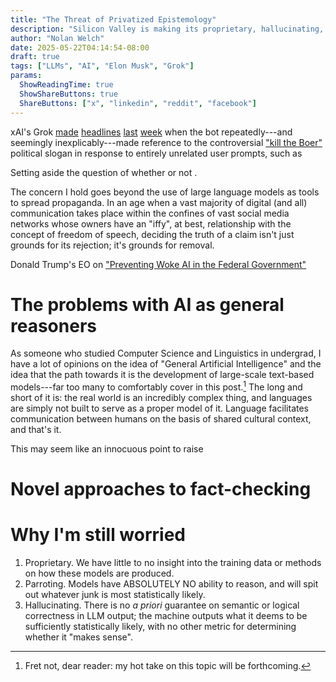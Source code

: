 ```yaml
---
title: "The Threat of Privatized Epistemology"
description: "Silicon Valley is making its proprietary, hallucinating, parroting homunculi the sole arbiters of truth. What could go wrong?"
author: "Nolan Welch"
date: 2025-05-22T04:14:54-08:00
draft: true
tags: ["LLMs", "AI", "Elon Musk", "Grok"]
params:
  ShowReadingTime: true
  ShowShareButtons: true
  ShareButtons: ["x", "linkedin", "reddit", "facebook"]
---
```


xAI's Grok [made](https://www.rollingstone.com/culture/culture-news/elon-musk-x-grok-white-genocide-holocaust-1235341267/) [headlines](https://www.readtpa.com/p/the-grok-white-genocide-incident) [last](https://www.cnn.com/2025/05/20/business/grok-genocide-ai-nightcap) [week](https://techcrunch.com/2025/05/14/grok-is-unpromptedly-telling-x-users-about-south-african-genocide/) when the bot repeatedly---and seemingly inexplicably---made reference to the controversial ["kill the Boer"](https://en.wikipedia.org/wiki/Dubul'_ibhunu) political slogan in response to entirely unrelated user prompts, such as

Setting aside the question of whether or not .

The concern I hold goes beyond the use of large language models as tools to spread propaganda. In an age when a vast majority of digital (and all) communication takes place within the confines of vast social media networks whose owners have an "iffy", at best, relationship with the concept of freedom of speech, deciding the truth of a claim isn't just grounds for its rejection; it's grounds for removal.

Donald Trump's EO on ["Preventing Woke AI in the Federal Government"](https://www.whitehouse.gov/presidential-actions/2025/07/preventing-woke-ai-in-the-federal-government/)

# The problems with AI as general reasoners

As someone who studied Computer Science and Linguistics in undergrad, I have a lot of opinions on the idea of "General Artificial Intelligence" and the idea that the path towards it is the development of large-scale text-based models---far too many to comfortably cover in this post.[^1] The long and short of it is: the real world is an incredibly complex thing, and languages are simply not built to serve as a proper model of it. Language facilitates communication between humans on the basis of shared cultural context, and that's it.

This may seem like an innocuous point to raise

# Novel approaches to fact-checking

# Why I'm still worried

1. Proprietary. We have little to no insight into the training data or methods on how these models are produced.
2. Parroting. Models have ABSOLUTELY NO ability to reason, and will spit out whatever junk is most statistically likely.
3. Hallucinating. There is no _a priori_ guarantee on semantic or logical correctness in LLM output; the machine outputs what it deems to be sufficiently statistically likely, with no other metric for determining whether it "makes sense".

[^1]: Fret not, dear reader: my hot take on this topic will be forthcoming.
